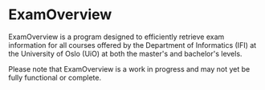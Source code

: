 # ExamOverview

ExamOverview is a program designed to efficiently retrieve exam information for all courses offered by the Department of Informatics (IFI) at the University of Oslo (UiO) at both the master's and bachelor's levels.

 Please note that ExamOverview is a work in progress and may not yet be fully functional or complete.
